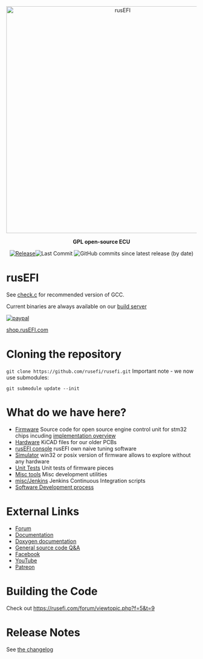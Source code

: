 <div align="center">

<img src="https://raw.githubusercontent.com/wiki/rusefi/rusefi/Images/logo_new.png" alt="rusEFI" width="600" />

<b>GPL open-source ECU</b>

[![Release](https://img.shields.io/github/v/release/rusefi/rusefi?style=flat)](https://github.com/rusefi/rusefi/releases/latest)![Last Commit](https://img.shields.io/github/last-commit/rusefi/rusefi?style=flat)
![GitHub commits since latest release (by date)](https://img.shields.io/github/commits-since/rusefi/rusefi/latest?color=blueviolet&label=Commits%20Since%20Release)
</div>


# rusEFI

See [check.c](https://github.com/rusefi/rusefi/blob/master/firmware/check.c) for recommended version of GCC.

Current binaries are always available on our [build server](http://rusefi.com/build_server/)

[![paypal](https://img.shields.io/badge/%E2%99%A5%EF%B8%8Fdonate-orange)](https://www.paypal.com/cgi-bin/webscr?cmd=_s-xclick&hosted_button_id=6YSSN35GWYS3A)

[shop.rusEFI.com](https://www.shop.rusefi.com/)

# Cloning the repository
`git clone https://github.com/rusefi/rusefi.git`
Important note - we now use submodules:

`git submodule update --init`

# What do we have here?
 * [Firmware](/firmware) Source code for open source engine control unit for stm32 chips incuding [implementation overview](https://github.com/rusefi/rusefi/blob/master/firmware/readme.md)
 * [Hardware](/hardware) KiCAD files for our older PCBs
 * [rusEFI console](/java_console) rusEFI own naive tuning software
 * [Simulator](/simulator) win32 or posix version of firmware allows to explore without any hardware 
 * [Unit Tests](/unit_tests) Unit tests of firmware pieces
 * [Misc tools](/java_tools) Misc development utilities
 * [misc/Jenkins](/misc/jenkins) Jenkins Continuous Integration scripts
 * [Software Development process](misc/SoftwareDevelopmentProcess.md)

# External Links

 * [Forum](http://rusefi.com/forum)
 * [Documentation](https://github.com/rusefi/rusefi/wiki)
 * [Doxygen documentation](http://rusefi.com/docs/html)
 * [General source code Q&A](http://rusefi.com/forum/viewtopic.php?f=5&t=10)
 * [Facebook](https://www.facebook.com/rusEfiECU)
 * [YouTube](https://www.youtube.com/user/rusefi)
 * [Patreon](https://www.patreon.com/rusefi)

# Building the Code
Check out https://rusefi.com/forum/viewtopic.php?f=5&t=9


# Release Notes

See [the changelog](firmware/CHANGELOG.md)
